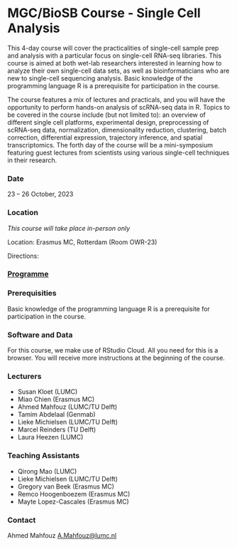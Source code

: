 # MGC/BioSB Course - Single Cell Analysis

This 4-day course will cover the practicalities of single-cell sample prep and analysis with a particular focus on single-cell RNA-seq libraries. This course is aimed at both wet-lab researchers interested in learning how to analyze their own single-cell data sets, as well as bioinformaticians who are new to single-cell sequencing analysis. Basic knowledge of the programming language R is a prerequisite for participation in the course.

The course features a mix of lectures and practicals, and you will have the opportunity to perform hands-on analysis of scRNA-seq data in R. Topics to be covered in the course include (but not limited to): an overview of different single cell platforms, experimental design, preprocessing of scRNA-seq data, normalization, dimensionality reduction, clustering, batch correction, differential expression, trajectory inference, and spatial transcriptomics. The forth day of the course will be a mini-symposium featuring guest lectures from scientists using various single-cell techniques in their research.

### Date
23 – 26 October, 2023

### Location
*This course will take place in-person only*

Location: Erasmus MC, Rotterdam (Room OWR-23)

Directions: 


### [Programme](Programme.md)

### Prerequisities
Basic knowledge of the programming language R is a prerequisite for participation in the course.

### Software and Data
For this course, we make use of RStudio Cloud. All you need for this is a browser. You will receive more instructions at the beginning of the course.

### Lecturers
- Susan Kloet (LUMC)
- Miao Chien (Erasmus MC)
- Ahmed Mahfouz (LUMC/TU Delft)
- Tamim Abdelaal (Genmab)
- Lieke Michielsen (LUMC/TU Delft)
- Marcel Reinders (TU Delft)
- Laura Heezen (LUMC)

### Teaching Assistants
- Qirong Mao (LUMC)
- Lieke Michielsen (LUMC/TU Delft)
- Gregory van Beek (Erasmus MC)
- Remco Hoogenboezem (Erasmus MC)
- Mayte Lopez-Cascales (Erasmus MC)

### Contact
Ahmed Mahfouz <A.Mahfouz@lumc.nl>

